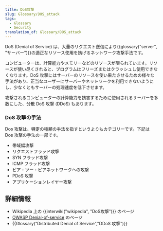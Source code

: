 ```yaml
---
title: DoS攻撃
slug: Glossary/DOS_attack
tags:
  - Glossary
  - Security
translation_of: Glossary/DOS_attack
---
```

DoS (Denial of Service) は、大量のリクエスト送信により{{glossary("server", "サーバー")}}の適正なリソース使用を妨げるネットワーク攻撃手法です。

コンピューターは、計算能力やメモリーなどのリソースが限られています。リソースが使い尽くされると、プログラムはフリーズまたはクラッシュし使用できなくなります。DoS 攻撃にはサーバーのリソースを使い果たさせるための様々な手法があり、正当なユーザーにサーバーやネットワークを利用できないようにし、少なくともサーバーの処理速度を低下させます。

攻撃されるコンピューターの計算能力を妨害するために使用されるサーバーを多数にした、分散 DoS 攻撃 (DDoS) もあります。

### DoS 攻撃の手法

Dos 攻撃は、特定の種類の手法を指すというよりもカテゴリーです。下記は Dos 攻撃の手法の一部です。

- 帯域幅攻撃
- リクエストフラッド攻撃
- SYN フラッド攻撃
- ICMP フラッド攻撃
- ピア・ツー・ピアネットワークへの攻撃
- PDoS 攻撃
- アプリケーションレイヤー攻撃

## 詳細情報

- Wikipedia 上の {{interwiki("wikipedia", "DoS攻撃")}} のページ
- [OWASP Denial-of-service](https://www.owasp.org/index.php/Denial_of_Service) のページ
- {{Glossary("Distributed Denial of Service","DDoS 攻撃")}}
